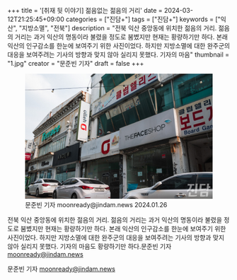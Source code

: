 +++
title = '[취재 뒷 이야기] 젊음없는 젊음의 거리'
date = 2024-03-12T21:25:45+09:00
categories = ["진담+"]
tags = ["진담+"]
keywords = ["익산", "지방소멸", "전북"]
description = "전북 익산 중앙동에 위치한 젊음의 거리. 젊음의 거리는 과거 익산의 명동이라 불렸을 정도로 붐볐지만 현재는 황량하기만 하다. 본래 익산의 인구감소를 한눈에 보여주기 위한 사진이었다. 하지만 지방소멸에 대한 완주군의 대응을 보여주려는 기사의 방향과 맞지 않아 실리지 못했다. 기자의 마음"
thumbnail = "1.jpg"
creator = "문준빈 기자"
draft = false
+++

<figure>
  <img src="1.jpg" alt="no image" />
  <figcaption>문준빈 기자 moonready@jindam.news 2024.01.26</figcaption>
</figure>


전북 익산 중앙동에 위치한 젊음의 거리. 젊음의 거리는 과거 익산의 명동이라 불렸을 정도로 붐볐지만 현재는 황량하기만 하다. 본래 익산의 인구감소를 한눈에 보여주기 위한 사진이었다. 하지만 지방소멸에 대한 완주군의 대응을 보여주려는 기사의 방향과 맞지 않아 실리지 못했다. 기자의 마음도 황량하기만 하다.문준빈 기자 moonready@jindam.news

문준빈 기자 moonready@jindam.news


